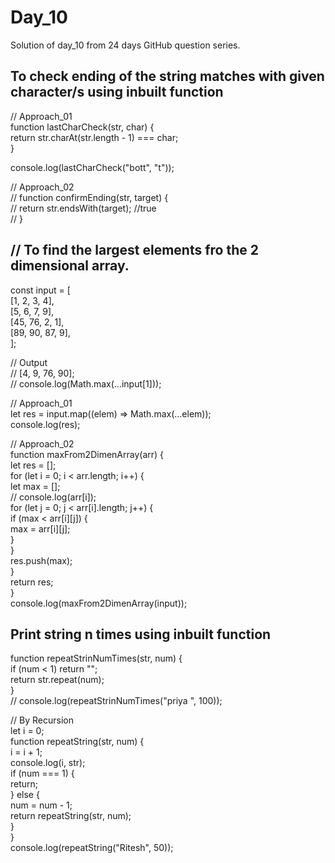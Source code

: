 # Day_10
Solution of day_10 from 24 days GitHub question series.


##  To check ending of the string matches with given character/s using inbuilt function  
     
// Approach_01  
function lastCharCheck(str, char) {  
  return str.charAt(str.length - 1) === char;  
}  
    
console.log(lastCharCheck("bott", "t"));  
  
// Approach_02  
// function confirmEnding(str, target) {  
//   return str.endsWith(target); //true  
// }  
  
      
## // To find the largest elements fro the 2 dimensional array.  
const input = [  
  [1, 2, 3, 4],  
  [5, 6, 7, 9],  
  [45, 76, 2, 1],  
  [89, 90, 87, 9],  
];  
  
// Output  
// [4, 9, 76, 90];  
// console.log(Math.max(...input[1]));  
  
// Approach_01  
let res = input.map((elem) => Math.max(...elem));  
console.log(res);  
  
// Approach_02  
function maxFrom2DimenArray(arr) {  
  let res = [];  
  for (let i = 0; i < arr.length; i++) {  
    let max = [];  
    // console.log(arr[i]);  
    for (let j = 0; j < arr[i].length; j++) {  
      if (max < arr[i][j]) {  
        max = arr[i][j];  
      }  
    }  
    res.push(max);  
  }  
  return res;  
}  
console.log(maxFrom2DimenArray(input));  
     
         
           
##  Print string n times using inbuilt function    
    
function repeatStrinNumTimes(str, num) {    
  if (num < 1) return "";    
  return str.repeat(num);    
}    
// console.log(repeatStrinNumTimes("priya ", 100));    
    
// By Recursion  
let i = 0;  
function repeatString(str, num) {  
  i = i + 1;  
  console.log(i, str);  
  if (num === 1) {  
    return;  
  } else {  
    num = num - 1;  
    return repeatString(str, num);  
  }  
}  
console.log(repeatString("Ritesh", 50));  
         
